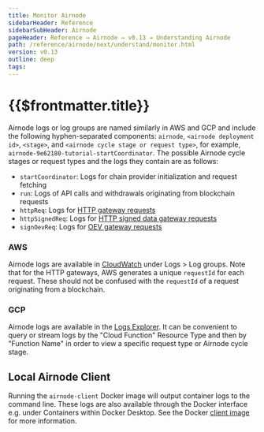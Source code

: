 ```yaml
---
title: Monitor Airnode
sidebarHeader: Reference
sidebarSubHeader: Airnode
pageHeader: Reference → Airnode → v0.13 → Understanding Airnode
path: /reference/airnode/next/understand/monitor.html
version: v0.13
outline: deep
tags:
---
```


<VersionWarning/>

<PageHeader/>

<SearchHighlight/>

<FlexStartTag/>

# {{$frontmatter.title}}

Airnode logs or log groups are named similarly in AWS and GCP and include the
following hyphen-separated components: `airnode`, `<airnode deployment id>`,
`<stage>`, and `<airnode cycle stage or request type>`, for example,
`airnode-9e62180-tutorial-startCoordinator`. The possible Airnode cycle stages
or request types and the logs they contain are as follows:

- `startCoordinator`: Logs for chain provider initialization and request
  fetching
- `run`: Logs of API calls and withdrawals originating from blockchain requests
- `httpReq`: Logs for
  [HTTP gateway requests](/reference/airnode/next/understand/http-gateways.md#http-gateway)
- `httpSignedReq`: Logs for
  [HTTP signed data gateway requests](/reference/airnode/next/understand/http-gateways.md)
- `signOevReq`: Logs for
  [OEV gateway requests](/reference/airnode/next/understand/oev-gateway.md)

### AWS

Airnode logs are available in
[CloudWatch](https://console.aws.amazon.com/cloudwatch) under Logs > Log groups.
Note that for the HTTP gateways, AWS generates a unique `requestId` for each
request. These should not be confused with the `requestId` of a request
originating from a blockchain.

### GCP

Airnode logs are available in the
[Logs Explorer](https://console.cloud.google.com/logs/). It can be convenient to
query or stream logs by the "Cloud Function" Resource Type and then by "Function
Name" in order to view a specific request type or Airnode cycle stage.

## Local Airnode Client

Running the `airnode-client` Docker image will output container logs to the
command line. These logs are also available through the Docker interface e.g.
under Containers within Docker Desktop. See the Docker
[client image](/reference/airnode/next/docker/client-image.md) for more
information.

<FlexEndTag/>
